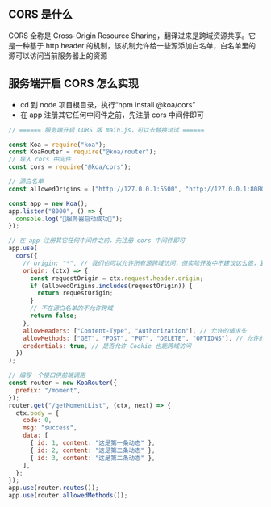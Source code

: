 ## CORS 是什么

CORS 全称是 Cross-Origin Resource Sharing，翻译过来是跨域资源共享。它是一种基于 http header 的机制，该机制允许给一些源添加白名单，白名单里的源可以访问当前服务器上的资源

## 服务端开启 CORS 怎么实现

* cd 到 node 项目根目录，执行“npm install @koa/cors”
* 在 app 注册其它任何中间件之前，先注册 cors 中间件即可

```js
// ====== 服务端开启 CORS 版 main.js，可以去替换试试 ======

const Koa = require("koa");
const KoaRouter = require("@koa/router");
// 导入 cors 中间件
const cors = require("@koa/cors");

// 源白名单
const allowedOrigins = ["http://127.0.0.1:5500", "http://127.0.0.1:8080"];

const app = new Koa();
app.listen("8000", () => {
  console.log("🚀服务器启动成功🚀");
});

// 在 app 注册其它任何中间件之前，先注册 cors 中间件即可
app.use(
  cors({
    // origin: "*", // 我们也可以允许所有源跨域访问，但实际开发中不建议这么做，最好还是搞白名单
    origin: (ctx) => {
      const requestOrigin = ctx.request.header.origin;
      if (allowedOrigins.includes(requestOrigin)) {
        return requestOrigin;
      }
      // 不在源白名单的不允许跨域
      return false;
    },
    allowHeaders: ["Content-Type", "Authorization"], // 允许的请求头
    allowMethods: ["GET", "POST", "PUT", "DELETE", "OPTIONS"], // 允许的 HTTP 方法
    credentials: true, // 是否允许 Cookie 也能跨域访问
  })
);

// 编写一个接口供前端调用
const router = new KoaRouter({
  prefix: "/moment",
});
router.get("/getMomentList", (ctx, next) => {
  ctx.body = {
    code: 0,
    msg: "success",
    data: [
      { id: 1, content: "这是第一条动态" },
      { id: 2, content: "这是第二条动态" },
      { id: 3, content: "这是第二条动态" },
    ],
  };
});
app.use(router.routes());
app.use(router.allowedMethods());
```

